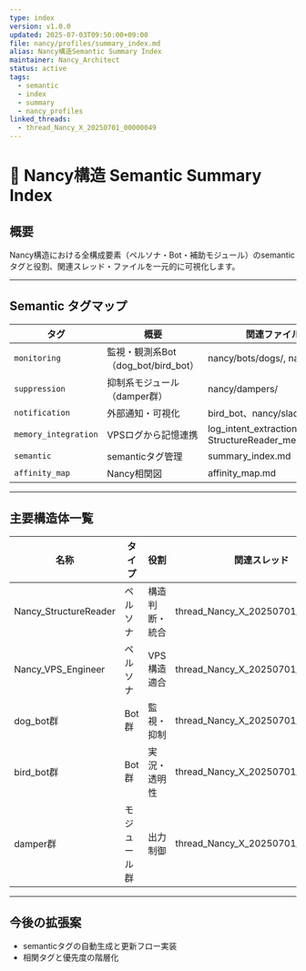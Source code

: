 ```yaml
---
type: index
version: v1.0.0
updated: 2025-07-03T09:50:00+09:00
file: nancy/profiles/summary_index.md
alias: Nancy構造Semantic Summary Index
maintainer: Nancy_Architect
status: active
tags:
  - semantic
  - index
  - summary
  - nancy_profiles
linked_threads:
  - thread_Nancy_X_20250701_00000049
---
```


# 🧭 Nancy構造 Semantic Summary Index

## 概要
Nancy構造における全構成要素（ペルソナ・Bot・補助モジュール）のsemanticタグと役割、関連スレッド・ファイルを一元的に可視化します。

---

## Semantic タグマップ

| タグ | 概要 | 関連ファイル・スレッド |
|------|------|-------------------------|
| `monitoring` | 監視・観測系Bot（dog_bot/bird_bot） | nancy/bots/dogs/, nancy/bots/bird/ |
| `suppression` | 抑制系モジュール（damper群） | nancy/dampers/ |
| `notification` | 外部通知・可視化 | bird_bot、nancy/slack_hooks/ |
| `memory_integration` | VPSログから記憶連携 | log_intent_extraction.md, StructureReader_memory_integration.md |
| `semantic` | semanticタグ管理 | summary_index.md |
| `affinity_map` | Nancy相関図 | affinity_map.md |

---

## 主要構造体一覧

| 名称 | タイプ | 役割 | 関連スレッド |
|------|-------|------|--------------|
| Nancy_StructureReader | ペルソナ | 構造判断・統合 | thread_Nancy_X_20250701_00000049 |
| Nancy_VPS_Engineer | ペルソナ | VPS構造適合 | thread_Nancy_X_20250701_00000049 |
| dog_bot群 | Bot群 | 監視・抑制 | thread_Nancy_X_20250701_00000049 |
| bird_bot群 | Bot群 | 実況・透明性 | thread_Nancy_X_20250701_00000049 |
| damper群 | モジュール群 | 出力制御 | thread_Nancy_X_20250701_00000049 |

---

## 今後の拡張案

- semanticタグの自動生成と更新フロー実装
- 相関タグと優先度の階層化
